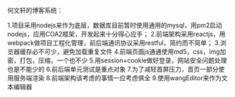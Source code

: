 
何文轩的博客系统：

1.项目采用nodejs来作为底层，数据库目前暂时使用通用的mysql，用pm2启动nodejs，应用COA2框架，开发起来十分得心应手；
2.前端架构采用reactjs，用webpack做项目工程化管理，前后端通讯协议采用restful，简约而不简单；
3.浏览器缓存必不可少，避免加载重复文件
4.前端页面js通通使用md5，css，img加密，打包，压缩，一个也不少
5.用session+cookie做好登录，网站安全问题处理也是不能少的
6.前后端单元测试是重点对象
7.为了减轻首屏压力，首页一部分使用服务端渲染
8.前端架构该考虑的事情一应考虑俱全
9.使用wangEditor来作为文本编辑器 



